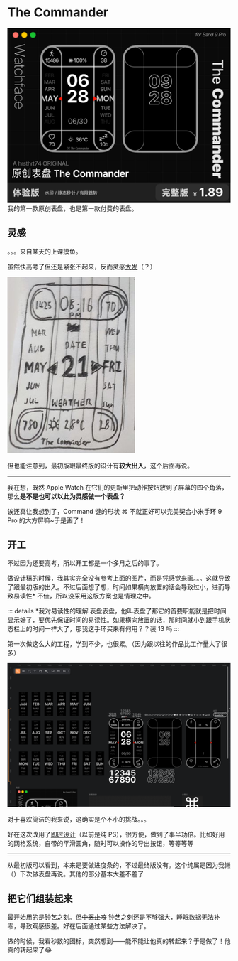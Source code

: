 # The Commander
![](../../../public/doc/design/watchface/The%20Commander%20海报%20横版.jpg)
我的第一款原创表盘，也是第一款付费的表盘。

## 灵感
。。。来自某天的上课摸鱼。

虽然快高考了但还是紧张不起来，反而灵感<u>大发</u>（？）

![The Commander PROTOTYPE](../../../public/doc/design/watchface/The%20Commander%20PROTOTYPE.jpg)

但也能注意到，最初版跟最终版的设计有**较大出入**，这个后面再说。

---

我在想，既然 Apple Watch 在它们的更新里把动作按钮放到了屏幕的四个角落，那么**是不是也可以以此为灵感做一个表盘？**

诶还真让我想到了，Command 键的形状 ⌘ 不就正好可以完美契合小米手环 9 Pro 的大方屏嘛~于是画了！

## 开工
不过因为还要高考，所以开工都是一个多月之后的事了。

做设计稿的时候，我其实完全没有参考上面的图片，而是凭感觉来画。。。这就导致了跟最初版的出入。不过后面想了想，时间如果横向放置的话会导致过小，进而导致易读性* 不佳，所以没采用这版方案也是情理之中。

::: details *我对易读性的理解
表盘表盘，他叫表盘了那它的首要职能就是把时间显示好了，要优先保证时间的易读性。如果横向放置的话，那时间就小到跟手机状态栏上的时间一样大了，那我这手环买来有何用？？装 13 吗
:::

第一次做这么大的工程，学到不少，也很累。（因为跟以往的作品比工作量大了很多）

![Canvas](../../../public/doc/design/watchface/The%20Commander%20Canvas.png)

对于喜欢简洁的我来说，这确实是个不小的挑战。。。

好在这次改用了[即时设计](https://js.design/)（以前是纯 PS），很方便，做到了事半功倍。比如好用的网格系统，自带的平滑圆角，随时可以操作的导出按钮，等等等等

---

从最初版可以看到，本来是要做进度条的，不过最终版没有。这个纯属是因为我懒（）下次做表盘再说。其他的部分基本大差不差了

## 把它们组装起来
最开始用的是[钟艺之刻](https://ccwatch.cn/design)。但~~中医止咳~~ 钟艺之刻还是不够强大，睡眠数据无法补零，导致观感很差。好在后面通过某些方法解决了。

做的时候，我看秒数的图标，突然想到——能不能让他真的转起来？于是做了！他真的转起来了😂